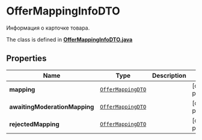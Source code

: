 

# OfferMappingInfoDTO

Информация о карточке товара.

The class is defined in **[OfferMappingInfoDTO.java](../../src/main/java/org/openapitools/model/OfferMappingInfoDTO.java)**

## Properties

Name | Type | Description | Notes
------------ | ------------- | ------------- | -------------
**mapping** | [`OfferMappingDTO`](OfferMappingDTO.md) |  |  [optional property]
**awaitingModerationMapping** | [`OfferMappingDTO`](OfferMappingDTO.md) |  |  [optional property]
**rejectedMapping** | [`OfferMappingDTO`](OfferMappingDTO.md) |  |  [optional property]





